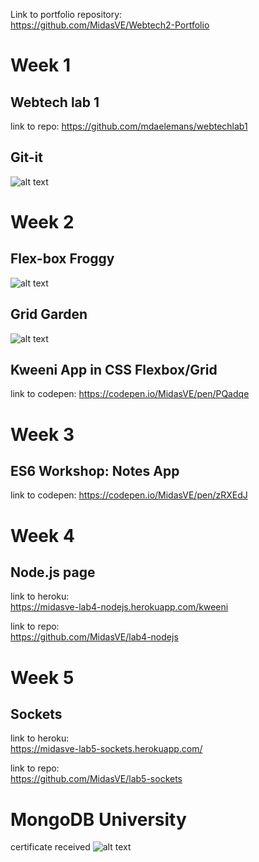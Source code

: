 Link to portfolio repository:  
https://github.com/MidasVE/Webtech2-Portfolio

# Week 1

## Webtech lab 1
link to repo:
https://github.com/mdaelemans/webtechlab1

## Git-it
![alt text](https://preview.ibb.co/j2Goo7/Screenshot_1.jpg)

# Week 2

## Flex-box Froggy
![alt text](https://image.ibb.co/kYogJH/Screenshot_2.jpg)

## Grid Garden
![alt text](https://image.ibb.co/miSVTH/Screenshot_3.jpg)

## Kweeni App in CSS Flexbox/Grid
link to codepen:
https://codepen.io/MidasVE/pen/PQadqe

# Week 3

## ES6 Workshop: Notes App
link to codepen:
https://codepen.io/MidasVE/pen/zRXEdJ

# Week 4

## Node.js page

link to heroku:  
https://midasve-lab4-nodejs.herokuapp.com/kweeni  
  
link to repo:  
https://github.com/MidasVE/lab4-nodejs  
  
# Week 5  
  
## Sockets  
  
link to heroku:  
https://midasve-lab5-sockets.herokuapp.com/  
  
link to repo:  
https://github.com/MidasVE/lab5-sockets  

# MongoDB University

certificate received
![alt text](https://image.ibb.co/iDAh6J/Mongo_DB_Certificate.jpg)

